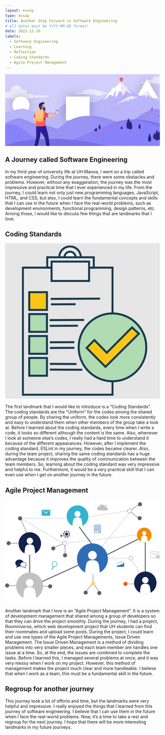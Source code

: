 ```yaml
---
layout: essay
type: essay
title: Another Step Forward in Software Engineering
# All dates must be YYYY-MM-DD format!
date: 2021-12-16
labels:
  - Software Engineering
  - Learning
  - Reflection
  - Coding Standards
  - Agile Project Management
---
```


<img class="ui centered image" src="../images/journey.jpeg">

## A Journey called Software Engineering

In my third year of university life at UH Manoa, I went on a trip called software engineering. During the journey, there were some obstacles and problems. However, without any exaggeration, the journey was the most impressive and practical time that I ever experienced in my life. From the journey, I could learn not only just new programming languages, JavaScript, HTML, and CSS, but also, I could learn the fundamental concepts and skills that I can use in the future when I face the real-world problems, such as development environments, functional programming, design patterns, etc. Among those, I would like to discuss few things that are landmarks that I love. 

## Coding Standards

<img class="ui medium floated left image" src="../images/standards.PNG">

The first landmark that I would like to introduce is a “Coding Standards”. The coding standards are the “Uniform” for the codes among the shared group of people. By sharing the uniform, the codes look more consistently and easy to understand them when other members of the group take a look at.  Before I learned about the coding standards, every time when I write a code, it looks so different although the content is the same. Also, whenever I look at someone else’s codes, I really had a hard time to understand it because of the different appearances. However, after I implement the coding standard, ESLint in my journey, the codes became clearer. Also, during the team project, sharing the same coding standards has a huge advantage because it improves the quality of communication between the team members. So, learning about the coding standard was very impressive and helpful to me. Furthermore, it would be a very practical skill that I can even use when I get on another journey in the future. 

## Agile Project Management

<img class="ui medium floated right image" src="../images/issue-management.png">

Another landmark that I love is an “Agile Project Management”. It is a system of development management that shared among a group of developers so that they can drive the project smoothly. During the journey, I had a project, Roomniverse, which web development project that UH students can find their roommates and upload some posts. During the project, I could learn and use one types of the Agile Project Managements, Issue Driven Management. The Issue Driven Management is a method of dividing problems into very smaller pieces, and each team member are handles one issue at a time. So, at the end, the issues are combined to complete the tasks. Before I learned this, I managed several problems at once, and it was very messy when I work on my project. However, this method of management makes the project much clear and more handleable. I believe that when I work as a team, this must be a fundamental skill in the future.

## Regroup for another journey

This journey took a lot of efforts and time, but the landmarks were very helpful and impressive. I really enjoyed the things that I learned from this journey of software engineering. I believe that I can use them in the future when I face the real-world problems. Now, it’s a time to take a rest and regroup for the next journey. I hope that there will be more interesting landmarks in my future journeys. 
